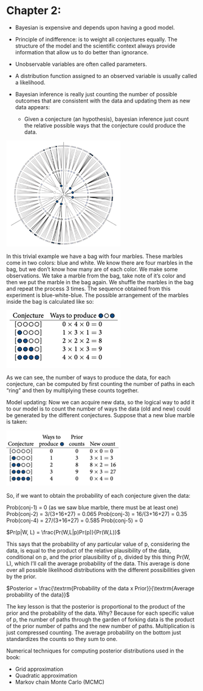# Chapter 2:

* Bayesian is expensive and depends upon having a good model.

* Principle of indifference: is to weight all conjectures equally. The structure of the model and the scientific context always provide information that allow us to do better than ignorance. 

* Unobservable variables are often called parameters.

* A distribution function assigned to an observed variable is usually called a likelihood.

* Bayesian inference is really just counting the number of possible outcomes that are consistent with the data and updating them as new data appears:

    * Given a conjecture (an hypothesis), bayesian inference just count the relative possible ways that the conjecture could produce the data.
<img src = "fig1.png" width = "300">


In this trivial example we have a bag with four marbles. These marbles come in two colors: blue and white. We know there are four marbles in the bag, but we don’t know how many are of each color. We make some observations. We take a marble from the bag, take note of it’s color and then we put the marble in the bag again. We shuffle the marbles in the bag and repeat the process 3 times. The sequence obtained from this experiment is blue-white-blue. 
The possible arrangement of the marbles inside the bag is calculated like so:

<img src = "fig2.png" width = "300">

As we can see, the number of ways to produce the data, for each conjecture, can be computed by first counting the number of paths in each “ring” and then by multiplying these counts together. 

Model updating: Now we can acquire new data, so the logical way to add it to our model is to count the number of ways the data (old and new) could be generated by the different conjectures. Suppose that a new blue marble is taken:

<img src = "fig3.png" width = "300">

So, if we want to obtain the probability of each conjecture given the data:

Prob(conj-1) = 0 (as we saw blue marble, there must be at least one)
Prob(conj-2) = 3/(3+16+27) =  0.065
Prob(conj-3) = 16/(3+16+27) =  0.35
Prob(conj-4) = 27/(3+16+27) =  0.585
Prob(conj-5) = 0

$Pr(p|W, L) = \frac{Pr(W,L|p)Pr(p)}{Pr(W,L)}$

This says that the probability of any particular value of p, considering the data, is equal to the product of the relative plausibility of the data, conditional on p, and the prior plausibility of p, divided by this thing Pr(W, L), which I’ll call the average probability of the data. This average is  done over all possible likelihood distributions with the different possibilities given by the prior.

$Posterior = \frac{\textrm{Probability of the data x Prior}}{\textrm{Average probability of the data}}$

The key lesson is that the posterior is proportional to the product of the prior and the probability of the data. Why? Because for each specific value of p, the number of paths through the garden of forking data is the product of the prior number of paths and the new number of paths. Multiplication is just compressed counting. The average probability on the bottom just standardizes the counts so they sum to one.

Numerical techniques for computing posterior distributions used in the book:
   * Grid approximation			
   * Quadratic approximation				
   * Markov chain Monte Carlo (MCMC) 	